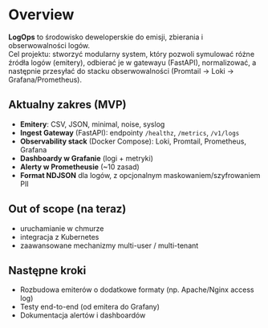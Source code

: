 # Overview

**LogOps** to środowisko deweloperskie do emisji, zbierania i obserwowalności logów.  
Cel projektu: stworzyć modularny system, który pozwoli symulować różne źródła logów (emitery), odbierać je w gatewayu (FastAPI), normalizować, a następnie przesyłać do stacku obserwowalności (Promtail → Loki → Grafana/Prometheus).

## Aktualny zakres (MVP)
- **Emitery**: CSV, JSON, minimal, noise, syslog  
- **Ingest Gateway** (FastAPI): endpointy `/healthz`, `/metrics`, `/v1/logs`  
- **Observability stack** (Docker Compose): Loki, Promtail, Prometheus, Grafana  
- **Dashboardy w Grafanie** (logi + metryki)  
- **Alerty w Prometheusie** (~10 zasad)  
- **Format NDJSON** dla logów, z opcjonalnym maskowaniem/szyfrowaniem PII  

## Out of scope (na teraz)
- uruchamianie w chmurze  
- integracja z Kubernetes  
- zaawansowane mechanizmy multi-user / multi-tenant  

## Następne kroki
- Rozbudowa emiterów o dodatkowe formaty (np. Apache/Nginx access log)  
- Testy end-to-end (od emitera do Grafany)  
- Dokumentacja alertów i dashboardów  
